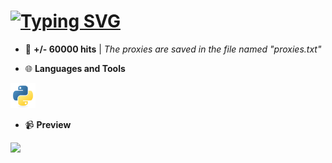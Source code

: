 # [![Typing SVG](https://readme-typing-svg.herokuapp.com?color=00F716&vCenter=true&lines=+AZ+Proxy+Scrapper)](https://git.io/typing-svg)

- 🔩 **+/- 60000 hits** | *The proxies are saved in the file named "proxies.txt"*

- 🌐 **Languages and Tools**
<p align="left"> <a href="https://www.python.org" target="_blank" rel="noreferrer"> <img src="https://raw.githubusercontent.com/devicons/devicon/master/icons/python/python-original.svg" alt="python" width="40" height="40"/> </a> </p>

- 📹 **Preview**

<img src="https://media.discordapp.net/attachments/1167817435395665991/1350559350170714152/image.png?ex=67d72de9&is=67d5dc69&hm=98de4d446f1d792673e1567e94bd6fb00a523646b8e4d4bee3ff6ddd24759613&=&format=webp&quality=lossless">
